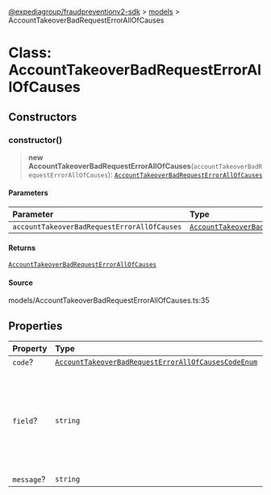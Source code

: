 [@expediagroup/fraudpreventionv2-sdk](../../index.md) > [models](../index.md) > AccountTakeoverBadRequestErrorAllOfCauses

# Class: AccountTakeoverBadRequestErrorAllOfCauses

## Constructors

### constructor()

> **new AccountTakeoverBadRequestErrorAllOfCauses**(`accountTakeoverBadRequestErrorAllOfCauses`): [`AccountTakeoverBadRequestErrorAllOfCauses`](class.AccountTakeoverBadRequestErrorAllOfCauses.md)

#### Parameters

| Parameter                                   | Type                                                                                                                                    |
| :------------------------------------------ | :-------------------------------------------------------------------------------------------------------------------------------------- |
| `accountTakeoverBadRequestErrorAllOfCauses` | [`AccountTakeoverBadRequestErrorAllOfCausesProperties`](../interfaces/interface.AccountTakeoverBadRequestErrorAllOfCausesProperties.md) |

#### Returns

[`AccountTakeoverBadRequestErrorAllOfCauses`](class.AccountTakeoverBadRequestErrorAllOfCauses.md)

#### Source

models/AccountTakeoverBadRequestErrorAllOfCauses.ts:35

## Properties

| Property   | Type                                                                                                                                   | Description                                                                           |
| :--------- | :------------------------------------------------------------------------------------------------------------------------------------- | :------------------------------------------------------------------------------------ |
| `code`?    | [`AccountTakeoverBadRequestErrorAllOfCausesCodeEnum`](../type-aliases/type-alias.AccountTakeoverBadRequestErrorAllOfCausesCodeEnum.md) | -                                                                                     |
| `field`?   | `string`                                                                                                                               | A JSON Path expression indicating which field, in the request body, caused the error. |
| `message`? | `string`                                                                                                                               | -                                                                                     |

